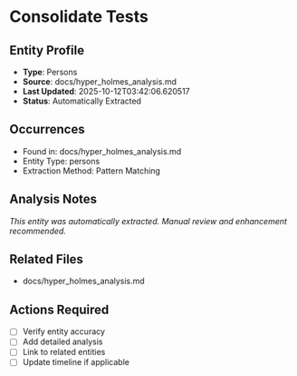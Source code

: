 # Consolidate Tests

## Entity Profile
- **Type**: Persons
- **Source**: docs/hyper_holmes_analysis.md
- **Last Updated**: 2025-10-12T03:42:06.620517
- **Status**: Automatically Extracted

## Occurrences
- Found in: docs/hyper_holmes_analysis.md
- Entity Type: persons
- Extraction Method: Pattern Matching

## Analysis Notes
*This entity was automatically extracted. Manual review and enhancement recommended.*

## Related Files
- docs/hyper_holmes_analysis.md

## Actions Required
- [ ] Verify entity accuracy
- [ ] Add detailed analysis
- [ ] Link to related entities
- [ ] Update timeline if applicable
